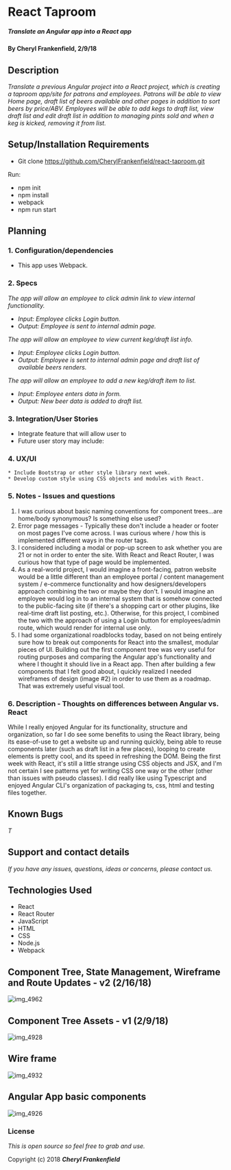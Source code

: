 # React Taproom

##### Translate an Angular app into a React app  

#### By Cheryl Frankenfield, 2/9/18

## Description

_Translate a previous Angular project into a React project, which is creating a taproom app/site for patrons and employees. Patrons will be able to view Home page, draft list of beers available and other pages in addition to sort beers by price/ABV. Employees will be able to add kegs to draft list, view draft list and edit draft list in addition to managing pints sold and when a keg is kicked, removing it from list._

## Setup/Installation Requirements

* Git clone https://github.com/CherylFrankenfield/react-taproom.git

Run:
* npm init
* npm install
* webpack
* npm run start

## Planning

### 1. Configuration/dependencies
  * This app uses Webpack.

### 2. Specs
_The app will allow an employee to click admin link to view internal functionality._
* _Input: Employee clicks Login button._
* _Output: Employee is sent to internal admin page._

_The app will allow an employee to view current keg/draft list info._
* _Input: Employee clicks Login button._
* _Output: Employee is sent to internal admin page and draft list of available beers renders._

_The app will allow an employee to add a new keg/draft item to list._
* _Input: Employee enters data in form._
* _Output: New beer data is added to draft list._

### 3. Integration/User Stories
  * Integrate feature that will allow user to
  * Future user story may include:

### 4. UX/UI
    * Include Bootstrap or other style library next week.
    * Develop custom style using CSS objects and modules with React.

### 5. Notes - Issues and questions
1. I was curious about basic naming conventions for component trees...are home/body synonymous? Is something else used?
2. Error page messages - Typically these don't include a header or footer on most pages I've come across. I was curious where / how this is implemented different ways in the router tags.
3. I considered including a modal or pop-up screen to ask whether you are 21 or not in order to enter the site. With React and React Router, I was curious how that type of page would be implemented.
4. As a real-world project, I would imagine a front-facing, patron website would be a little different than an employee portal / content management system / e-commerce functionality and how designers/developers approach combining the two or maybe they don't. I would imagine an employee would log in to an internal system that is somehow connected to the public-facing site (if there's a shopping cart or other plugins, like real-time draft list posting, etc.). Otherwise, for this project, I combined the two with the approach of using a Login button for employees/admin route, which would render for internal use only.
5. I had some organizational roadblocks today, based on not being entirely sure how to break out components for React into the smallest, modular pieces of UI. Building out the first component tree was very useful for routing purposes and comparing the Angular app's functionality and where I thought it should live in a React app. Then after building a few components that I felt good about, I quickly realized I needed wireframes of design (image #2) in order to use them as a roadmap. That was extremely useful visual tool.

### 6. Description - Thoughts on differences between Angular vs. React
While I really enjoyed Angular for its functionality, structure and organization, so far I do see some benefits to using the React library, being its ease-of-use to get a website up and running quickly, being able to reuse components later (such as draft list in a few places), looping to create elements is pretty cool, and its speed in refreshing the DOM. Being the first week with React, it's still a little strange using CSS objects and JSX, and I'm not certain I see patterns yet for writing CSS one way or the other (other than issues with pseudo classes). I did really like using Typescript and enjoyed Angular CLI's organization of packaging ts, css, html and testing files together.

## Known Bugs

_T_

## Support and contact details

_If you have any issues, questions, ideas or concerns, please contact us._

## Technologies Used

* React
* React Router
* JavaScript
* HTML
* CSS
* Node.js
* Webpack

## Component Tree, State Management, Wireframe and Route Updates - v2 (2/16/18)

![img_4962](https://user-images.githubusercontent.com/32469854/36319780-e4176ef0-12f8-11e8-88a4-c5d1297e38c1.jpg)

## Component Tree Assets - v1 (2/9/18)

![img_4928](https://user-images.githubusercontent.com/32469854/36046983-97a5b716-0d8f-11e8-971b-61525d4ba878.jpg)

## Wire frame 

![img_4932](https://user-images.githubusercontent.com/32469854/36055065-9de6c704-0dae-11e8-8f00-4d23e9482061.jpg)

## Angular App basic components

![img_4926](https://user-images.githubusercontent.com/32469854/36047227-48bb475a-0d90-11e8-8bf9-9dc077b0339f.jpg)

### License

*This is open source so feel free to grab and use.*

Copyright (c) 2018 **_Cheryl Frankenfield_**
